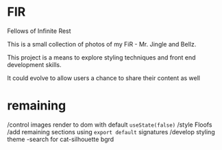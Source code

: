 # FIR
Fellows of Infinite Rest

This is a small collection of photos of my FiR - Mr. Jingle and Bellz.

This project is a means to explore styling techniques and front end development skills.

It could evolve to allow users a chance to share their content as well

# remaining
/control images render to dom with default `useState(false)`
/style Floofs
/add remaining sections using `export default` signatures
/develop styling theme 
  -search for cat-silhouette bgrd